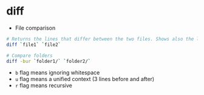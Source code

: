 # diff

- File comparison

```bash
# Returns the lines that differ between the two files. Shows also the line number
diff `file1` `file2`

# Compare folders
diff -bur `folder1/` `folder2/`
```

- `b` flag means ignoring whitespace
- `u` flag means a unified context (3 lines before and after)
- `r` flag means recursive

